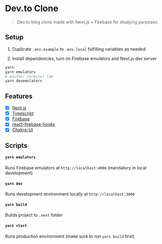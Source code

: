 # Dev.to Clone
> Dev.to blog clone made with Next.js + Firebase for studying purposes

## Setup

1. Duplicate `.env.example` to `.env.local` fulfilling variables as needed

2. Install dependencies, turn on Firebase emulators and Next.js dev server
```bash
yarn
yarn emulators
# another terminal tab
yarn devemulators
```

## Features
- [x] [Next.js](http://nextjs.com/)
- [x] [Typescript](typescriptlang.org)
- [x] [Firebase](https://firebase.google.com/)
- [x] [react-firebase-hooks](https://github.com/csfrequency/react-firebase-hooks)
- [x] [Chakra-UI](https://chakra-ui.com/)

## Scripts

#### `yarn emulators`
Runs Firebase emulators at `http://localhost:4000` (mandatory in local development)

#### `yarn dev`
Runs development environment locally at `http://localhost:3000`

#### `yarn build`
Builds project to `.next` folder

#### `yarn start`
Runs production environment (make sure to run `yarn build` first)